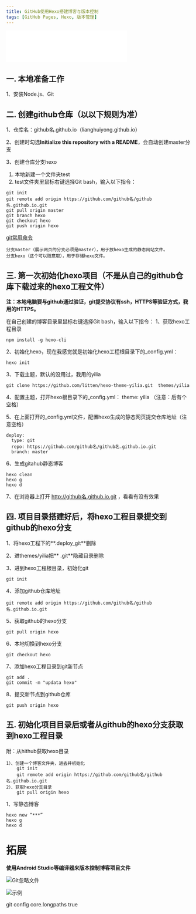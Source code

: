 ```yaml
---
title: GitHub使用Hexo搭建博客与版本控制
tags: [GitHub Pages, Hexo, 版本管理]
---
```


<iframe frameborder="no" border="0" marginwidth="0" marginheight="0" width=330 height=86 src="//music.163.com/outchain/player?type=2&id=2001320&auto=0&height=66"></iframe>

## 一. 本地准备工作
1、安装Node.js、Git

## 二. 创建github仓库（以以下规则为准）
1、仓库名：github名.github.io（lianghuiyong.github.io）

2、创建时勾选**Initialize this repository with a README**，会自动创建master分支

<!--more-->

3、创建仓库分支hexo
  1) 本地新建一个文件夹test
  2) test文件夹里鼠标右键选择Git bash，输入以下指令：
  ```
  git init
  git remote add origin https://github.com/github名/github名.github.io.git
  git pull origin master
  git branch hexo
  git checkout hexo
  git push origin hexo
  ```

[git常用命令](https://lianghuiyong.gitbooks.io/git-note/content/chapter1.html "查看git常用命令")
```
分支master（展示网页的分支必须是master），用于放hexo生成的静态网站文件。
分支hexo（这个可以随意取），用于存储hexo文件。
```
## 三. 第一次初始化hexo项目（不是从自己的github仓库下载过来的hexo工程文件）
**注：本地电脑要与github通过验证，git提交协议有ssh，HTTPS等验证方式，我用的HTTPS。**

在自己创建的博客目录里鼠标右键选择Git bash，输入以下指令：
1、获取hexo工程目录
```
npm install -g hexo-cli
```
2、初始化hexo，现在我感觉就是初始化hexo工程根目录下的_config.yml：
```
hexo init
```
3、下载主题，默认的没用过，我用的yilia
```
git clone https://github.com/litten/hexo-theme-yilia.git  themes/yilia
```
4、配置主题，打开hexo根目录下的_config.yml：
theme: yilia （注意：后有个空格）

5、在上面打开的_config.yml文件，配置hexo生成的静态网页提交仓库地址（注意空格）
```
deploy:
  type: git
  repo: https://github.com/github名/github名.github.io.git
  branch: master
```
6、生成gitahub静态博客
```
hexo clean
hexo g
hexo d
```
7、在浏览器上打开 http://github名.github.io.git ，看看有没有效果

## 四. 项目目录搭建好后，将hexo工程目录提交到github的hexo分支
1、将hexo工程下的**.deploy_git**删除

2、进themes/yilia把** .git**隐藏目录删除

3、进到hexo工程根目录，初始化git
```
git init
```
4、添加github仓库地址
```
git remote add origin https://github.com/github名/github名.github.io.git
```
5、获取github的hexo分支
```
git pull origin hexo
```
6、本地切换到hexo分支
```
git checkout hexo
```
7、添加hexo工程目录到git新节点
```
git add .
git commit -m "updata hexo"
```
8、提交新节点到github仓库
```
git push origin hexo
```
## 五. 初始化项目目录后或者从github的hexo分支获取到hexo工程目录
附：从hithub获取hexo目录

```
1）、创建一个博客文件夹，进去并初始化
	git init
	git remote add origin https://github.com/github名/github名.github.io.git
2）、获取hexo分支目录
	git pull origin hexo
```

1、写静态博客
```
hexo new “***”
hexo g
hexo d
```

# 拓展
**使用Android Studio等编译器来版本控制博客项目文件**

![Git忽略文件](http://oeqej1j2m.bkt.clouddn.com/hexo_1111.png "Git忽略文件")

![示例](http://oeqej1j2m.bkt.clouddn.com/hexo_2222.png "示例")

git config core.longpaths true

